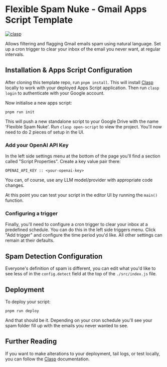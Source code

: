 # Flexible Spam Nuke - Gmail Apps Script Template
[![clasp](https://img.shields.io/badge/built%20with-clasp-4285f4.svg)](https://github.com/google/clasp)

Allows filtering and flagging Gmail emails spam using natural language. Set up a cron trigger to clear your inbox of the
email you never want, at regular intervals.

## Installation & Apps Script Configuration

After cloning this template repo, run `pnpm install`. This will install [Clasp](https://github.com/google/clasp?tab=readme-ov-file#clasp-run) locally to work with your deployed 
Apps Script application. Then run `clasp login` to authenticate with your Google account.

Now initialise a new apps script:

```
pnpm run init
```

This will push a new standalone script to your Google Drive with the name 'Flexible Spam Nuke'. Run `clasp open-script` 
to view the project. You'll now need to do 2 pieces of setup in the UI.

### Add your OpenAI API Key

In the left side settings menu at the bottom of the page you'll find a section called "Script Properties". Create a key
value pair there:

```
OPENAI_API_KEY :: <your-openai-key>
```

You can, of course, use any LLM model/provider with appropriate code changes.

At this point you can test your script in the editor UI by running the `main()` function.

### Configuring a trigger

Finally, you'll need to configure a cron trigger to clear your inbox at a predefined schedule. You can do this in the left
side triggers menu. Click "Add trigger" and configure the time period you'd like. All other settings can remain at their
defaults.

## Spam Detection Configuration

Everyone's definition of spam is different, you can edit what you'd like to see less of in the `config.detect` field at 
the top of the `./src/index.js` file.

## Deployment

To deploy your script:

```
pnpm run deploy
```

And that should be it. Depending on your cron schedule you'll see your spam folder fill up with the emails you never
wanted to see.

## Further Reading

If you want to make alterations to your deployment, tail logs, or test locally, you can follow the [Clasp](https://github.com/google/clasp?tab=readme-ov-file#clasp-run) 
documentation.
